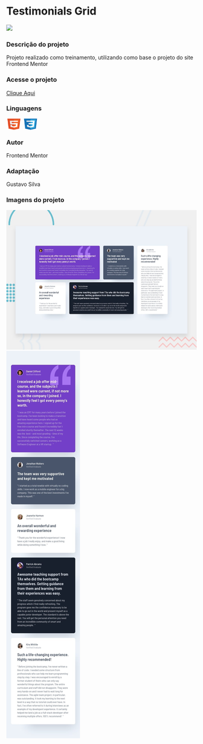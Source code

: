 <h1>Testimonials Grid</h1>

<img src="https://img.shields.io/badge/STATUS%20-Pronto-sucess"/>

<h3>Descrição do projeto</h3>
<p>Projeto realizado como treinamento, utilizando como base o projeto do site Frontend Mentor</p>

<h3>Acesse o projeto</h3><a href="https://gustavocrs.github.io/testimonials-grid/">Clique Aqui</a> 

<div><p><h3>Linguagens</h3></p>
<img align="center" alt="HTML" height="30" width="40" src="https://raw.githubusercontent.com/devicons/devicon/master/icons/html5/html5-original.svg">
<img align="center" alt="CSS" height="30" width="40" src="https://raw.githubusercontent.com/devicons/devicon/master/icons/css3/css3-original.svg">
</div>

<p><h3>Autor</h3> Frontend Mentor</p>

<p><h3>Adaptação</h3> Gustavo Silva</p>

<h3>Imagens do projeto</h3>
<img alt="Imagem do projeto" src="./design/desktop-preview.jpg"/>
<img alt="Imagem do projeto" src="./design/mobile-design.jpg"/>

